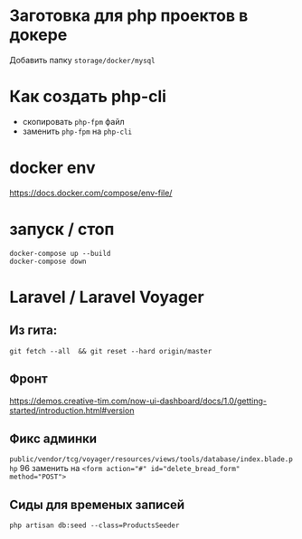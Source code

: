 # Заготовка для php проектов в докере    
Добавить папку `storage/docker/mysql`

# Как создать php-cli
- скопировать `php-fpm` файл    
- заменить `php-fpm` на `php-cli`

# docker env 
https://docs.docker.com/compose/env-file/   

# запуск / стоп
```
docker-compose up --build
docker-compose down
```

# Laravel / Laravel Voyager 
## Из гита:
```
git fetch --all  && git reset --hard origin/master
```

## Фронт
https://demos.creative-tim.com/now-ui-dashboard/docs/1.0/getting-started/introduction.html#version

## Фикс админки
`public/vendor/tcg/voyager/resources/views/tools/database/index.blade.php`
96   заменить на `<form action="#" id="delete_bread_form" method="POST">`


## Сиды для временых записей
```
php artisan db:seed --class=ProductsSeeder
```
